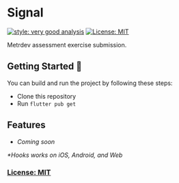 # Signal

[![style: very good analysis][very_good_analysis_badge]][very_good_analysis_link]
[![License: MIT][license_badge]][license_link]

Metrdev assessment exercise submission.

## Getting Started 🚀

You can build and run the project by following these steps:

* Clone this repository
* Run ``flutter pub get``

## Features

- _Coming soon_

_\*Hooks works on iOS, Android, and Web_

### [License: MIT](LICENSE.md)

[license_badge]: https://img.shields.io/badge/license-MIT-blue.svg
[license_link]: https://opensource.org/licenses/MIT
[very_good_analysis_badge]: https://img.shields.io/badge/style-very_good_analysis-B22C89.svg
[very_good_analysis_link]: https://pub.dev/packages/very_good_analysis
